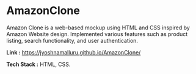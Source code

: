 # AmazonClone
Amazon Clone is a web-based mockup using HTML and CSS inspired by Amazon Website design.	Implemented various features such as product listing, search functionality, and user authentication.

**Link :** https://jyoshnamalluru.github.io/AmazonClone/

**Tech Stack :** HTML, CSS.
